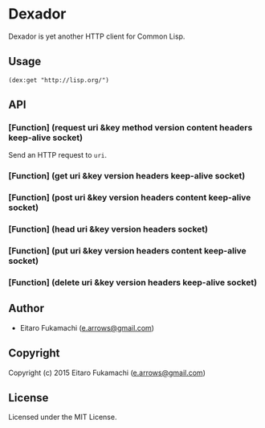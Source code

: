 # Dexador

Dexador is yet another HTTP client for Common Lisp.

## Usage

```common-lisp
(dex:get "http://lisp.org/")
```

## API

### \[Function\] (request uri &key method version content headers keep-alive socket)

Send an HTTP request to `uri`.

### \[Function\] (get uri &key version headers keep-alive socket)

### \[Function\] (post uri &key version headers content keep-alive socket)

### \[Function\] (head uri &key version headers socket)

### \[Function\] (put uri &key version headers content keep-alive socket)

### \[Function\] (delete uri &key version headers keep-alive socket)

## Author

* Eitaro Fukamachi (e.arrows@gmail.com)

## Copyright

Copyright (c) 2015 Eitaro Fukamachi (e.arrows@gmail.com)

## License

Licensed under the MIT License.
